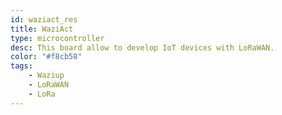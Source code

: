 ```yaml
---
id: waziact_res
title: WaziAct
type: microcontroller
desc: This board allow to develop IoT devices with LoRaWAN.
color: "#f8cb58"
tags:
    - Waziup
    - LoRaWAN
    - LoRa
---
```

